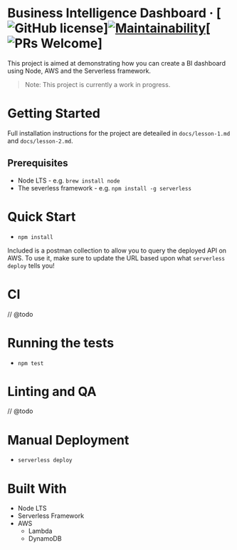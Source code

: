 # Business Intelligence Dashboard &middot; [![GitHub license](https://img.shields.io/badge/license-MIT-blue.svg)][![Maintainability](https://api.codeclimate.com/v1/badges/7fca32b82a21195b29d6/maintainability)](https://codeclimate.com/github/ianoshorty/komodo-bi-dashboard/maintainability)[![PRs Welcome](https://img.shields.io/badge/PRs-welcome-brightgreen.svg)]

This project is aimed at demonstrating how you can create a BI dashboard using Node, AWS and the Serverless framework.

> Note: This project is currently a work in progress.

# Getting Started

Full installation instructions for the project are deteailed in `docs/lesson-1.md` and `docs/lesson-2.md`.

## Prerequisites

 - Node LTS - e.g. `brew install node`
 - The severless framework - e.g. `npm install -g serverless`

# Quick Start

 - `npm install`

Included is a postman collection to allow you to query the deployed API on AWS. To use it, make sure to update the URL based upon what `serverless deploy` tells you!

# CI

// @todo

# Running the tests

 - `npm test`

# Linting and QA

// @todo

# Manual Deployment

 - `serverless deploy`

# Built With

 - Node LTS
 - Serverless Framework
 - AWS
   - Lambda
   - DynamoDB